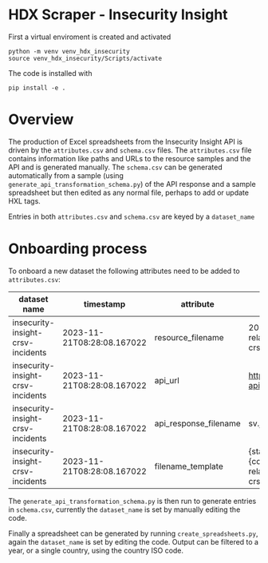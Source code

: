 # HDX Scraper - Insecurity Insight

First a virtual enviroment is created and activated

```shell
python -m venv venv_hdx_insecurity
source venv_hdx_insecurity/Scripts/activate
```

The code is installed with

```shell
pip install -e .
```

# Overview

The production of Excel spreadsheets from the Insecurity Insight API is driven by the `attributes.csv` and `schema.csv` files.
The `attributes.csv` file contains information like paths and URLs to the resource samples and the API and is generated manually.
The `schema.csv` can be generated automatically from a sample (using `generate_api_transformation_schema.py`) of the API response 
and a sample spreadsheet but then edited as any normal file, perhaps to add or update HXL tags.

Entries in both `attributes.csv` and `schema.csv` are keyed by a `dataset_name`

# Onboarding process
To onboard a new dataset the following attributes need to be added to `attributes.csv`:

| dataset name | timestamp | attribute | value | secondary_value |
| ----- | ------ | ----- | ----- | ----- |
| insecurity-insight-crsv-incidents | 2023-11-21T08:28:08.167022 | resource_filename | 2020-2023-conflict-related-sexual-violence-crsv-incident-data.xlsx | 
| insecurity-insight-crsv-incidents | 2023-11-21T08:28:08.167022 | api_url | https://sind-api.herokuapp.com/hdx/v1/sv | 
| insecurity-insight-crsv-incidents | 2023-11-21T08:28:08.167022 | api_response_filename | sv.json | 
| insecurity-insight-crsv-incidents | 2023-11-21T08:28:08.167022 | filename_template | {start_year}-{end_year}{country_iso}-conflict-related-sexual-violence-crsv-incident-data.xlsx |

The `generate_api_transformation_schema.py` is then run to generate entries in `schema.csv`, currently the `dataset_name` is set by manually editing the code.


Finally a spreadsheet can be generated by running `create_spreadsheets.py`, again the `dataset_name` is set by editing the code. Output can be filtered to a year, 
or a single country, using the country ISO code.


